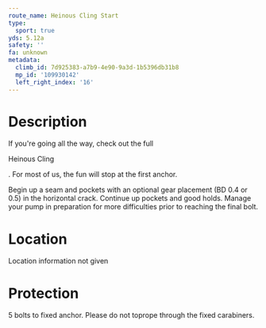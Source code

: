 ```yaml
---
route_name: Heinous Cling Start
type:
  sport: true
yds: 5.12a
safety: ''
fa: unknown
metadata:
  climb_id: 7d925383-a7b9-4e90-9a3d-1b5396db31b8
  mp_id: '109930142'
  left_right_index: '16'
---
```

# Description
If you're going all the way, check out the full

Heinous Cling

.  For most of us, the fun will stop at the first anchor.

Begin up a seam and pockets with an optional gear placement (BD 0.4 or 0.5) in the horizontal crack.  Continue up pockets and good holds.  Manage your pump in preparation for more difficulties prior to reaching the final bolt.

# Location
Location information not given

# Protection
5 bolts to fixed anchor.  Please do not toprope through the fixed carabiners.
